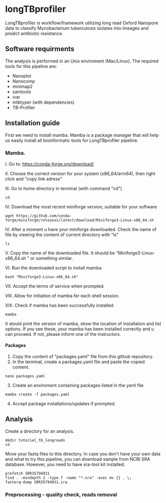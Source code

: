 # longTBprofiler

LongTBprofiler is workflow/framework utilizing long read Oxford Nanopore data to classify Mycobacterium tuberculosis isolates into lineages and predict antibiotic resistance. 

## Software requirments 

The analysis is performed in an Unix enviroment (Mac/Linux). The required tools for this pipeline are:
- Nanoplot
- Nanocomp
- minimap2
- samtools
- ivar
- mtbtyper (with dependencies) 
- TB-Profiler


## Installation guide
First we need to install mamba. Mamba is a package manager that will help us easily install all bioinformatic tools for LongTBprofiler pipeline.

### Mamba.

I. Go to: https://conda-forge.org/download/

II. Choose the correct version for your system (x86_64/arm64), then right click and "copy link adress"

III. Go to home directory in terminal (with command "cd")

  ```
  cd

  ```

IV. Download the most recent miniforge version, suitable for your software

  ```
  wget https://github.com/conda-forge/miniforge/releases/latest/download/Miniforge3-Linux-x86_64.sh
  ```


IV. After a moment u have your miniforge downloaded. Check the name of file by viewing the content of current directory with "ls"

  ```
  ls

  ```


V. Copy the name of the downloaded file. It should be "Miniforge3-Linux-x86_64.sh " or something similar.

VI. Run the downloaded script to install mamba.

  ```
  bash "Miniforge3-Linux-x86_64.sh"

  ```

VII. Accept the terms of service when prompted. 

VIII. Allow for initiation of mamba for each shell session.

XIX. Check if mamba has been successfully installed.

  ```
  mamba
  ```

It stould print the version of mamba, show the location of installation and list options. If you see these, your mamba has been installed correctly and u can proceed. If not, please inform one of the instructors. 


#### Packages 

1. Copy the content of "packages.yaml" file from this github repository.
2. In the terminal, create a packages.yaml file and paste the copied content.

  ```
  nano packages.yaml
  ```
3. Create an enviroment containing packages listed in the yaml file

  ```
  mamba create -f packages.yaml
  ```
4. Accept package installations/updates if prompted. 


## Analysis

Create a directory for an analysis.

  ```
  mkdir tutorial_tb_longreads
  cd
  ```
Move your fastq files to this directory.
In case you don't have your own data and what to try this pipeline, you can download sample from NCBI SRA database. However, you need to have sra-tool kit installed. 

  ``` # downloading example sample
  prefetch SRR35794931
  find . -mindepth 2 -type f -name "*.sra" -exec mv {} . \;
  fasterq-dump SRR35794931.sra
  ```

### Preprocessing - quality check, reads removal





